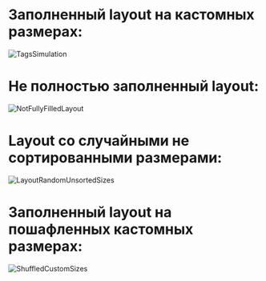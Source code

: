 # Заполненный layout на кастомных размерах:
![TagsSimulation](https://user-images.githubusercontent.com/91897648/200254962-f27f5326-0c31-417b-92b9-1da838f3d147.jpg)
# Не полностью заполненный layout:
![NotFullyFilledLayout](https://user-images.githubusercontent.com/91897648/200254973-21980a4e-3b06-4983-b520-e664a3fc2fbf.jpg)
# Layout со случайными не сортированными размерами:
![LayoutRandomUnsortedSizes](https://user-images.githubusercontent.com/91897648/200254990-4f6b0f85-51af-490a-8edf-edb6c32f80af.jpg)
# Заполненный layout на пошафленных кастомных размерах:
![ShuffledCustomSizes](https://user-images.githubusercontent.com/91897648/200500577-730db8a2-9c8a-440a-b461-d6c799bff089.jpg)
